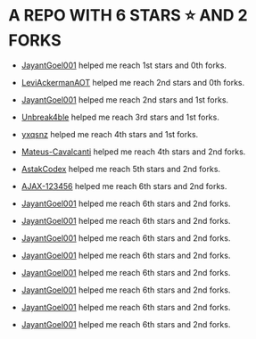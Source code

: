 # A REPO WITH 6 STARS ⭐️ AND 2 FORKS































































































































































































































































 - [JayantGoel001](https://github.com/JayantGoel001) helped me reach 1st stars and 0th forks.































































































































































































































































 - [LeviAckermanAOT](https://github.com/LeviAckermanAOT) helped me reach 2nd stars and 0th forks.































































































































































































































































 - [JayantGoel001](https://github.com/JayantGoel001) helped me reach 2nd stars and 1st forks.































































































































































































































































 - [Unbreak4ble](https://github.com/Unbreak4ble) helped me reach 3rd stars and 1st forks.































































































































































































































































 - [yxqsnz](https://github.com/yxqsnz) helped me reach 4th stars and 1st forks.































































































































































































































































 - [Mateus-Cavalcanti](https://github.com/Mateus-Cavalcanti) helped me reach 4th stars and 2nd forks.































































































































































































































































 - [AstakCodex](https://github.com/AstakCodex) helped me reach 5th stars and 2nd forks.































































































































































































































































 - [AJAX-123456](https://github.com/AJAX-123456) helped me reach 6th stars and 2nd forks.































































































































































































































































 - [JayantGoel001](https://github.com/JayantGoel001) helped me reach 6th stars and 2nd forks.































































































































































































































































 - [JayantGoel001](https://github.com/JayantGoel001) helped me reach 6th stars and 2nd forks.































































 - [JayantGoel001](https://github.com/JayantGoel001) helped me reach 6th stars and 2nd forks.































 - [JayantGoel001](https://github.com/JayantGoel001) helped me reach 6th stars and 2nd forks.















 - [JayantGoel001](https://github.com/JayantGoel001) helped me reach 6th stars and 2nd forks.







 - [JayantGoel001](https://github.com/JayantGoel001) helped me reach 6th stars and 2nd forks.



 - [JayantGoel001](https://github.com/JayantGoel001) helped me reach 6th stars and 2nd forks.

 - [JayantGoel001](https://github.com/JayantGoel001) helped me reach 6th stars and 2nd forks.